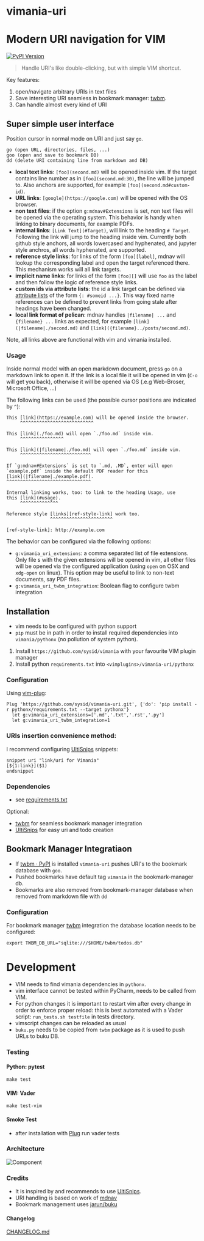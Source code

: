 # vimania-uri
# Modern URI navigation for VIM

[![PyPI Version][pypi-image]][pypi-url]

> Handle URI's like double-clicking, but with simple VIM shortcut.

Key features:
1. open/navigate arbitrary URIs in text files
2. Save interesting URI seamless in bookmark manager: [twbm](https://github.com/sysid/twbm).
3. Can handle almost every kind of URI


## Super simple user interface
Position cursor in normal mode on URI and just say `go`.

    go (open URL, directories, files, ...)
    goo (open and save to bookmark DB)
    dd (delete URI containing line from markdown and DB)

- **local text links**:
    `[foo](second.md)` will be opened inside vim.
    If the target contains line number as in `[foo](second.md:30)`, the line
    will be jumped to.
    Also anchors are supported, for example `[foo](second.md#custom-id)`.
- **URL links**:
    `[google](https://google.com)` will be opened with the OS browser.
- **non text files**:
    if the option `g:mdnav#Extensions` is set, non text files will be opened
    via the operating system.
    This behavior is handy when linking to binary documents, for example PDFs.
- **internal links**:
    `[Link Text](#Target)`, will link to the heading `# Target`.
    Following the link will jump to the heading inside vim.
    Currently both github style anchors, all words lowercased and hyphenated,
    and jupyter style anchros, all words hyphenated, are supported.
- **reference style links**:
    for links of the form `[foo][label]`, mdnav will lookup the corresponding
    label and open the target referenced there.
    This mechanism works will all link targets.
- **implicit name links**:
    for links of the form `[foo][]` will use `foo` as the label and then follow
    the logic of reference style links.
- **custom ids via attribute lists**:
    the id a link target can be defined via [attribute lists][attr-lists] of
    the form `{: #someid ...}`.
    This way fixed name references can be defined to prevent links from going
    stale after headings have been changed.
- **local link format of pelican**:
    mdnav handles `|filename| ...` and `{filename} ...` links as expected, for
    example `[link](|filename|./second.md)` and
    `[link]({filename}../posts/second.md)`.

Note, all links above are functional with vim and vimania installed.

[label]: https://google.com
[foo]: https://wikipedia.org
[fml]: https://github.com/prashanthellina/follow-markdown-links
[attr-lists]: https://pythonhosted.org/Markdown/extensions/attr_list.html


### Usage

Inside normal model with an open markdown document, press `go` on a markdown link to open it.
If the link is a local file it will be opened in vim (`C-o` will get you back),
otherwise it will be opened via OS (.e.g Web-Broser, Microsoft Office, ...)

The following links can be used (the possible cursor positions are indicated by `^`):

    This [link](https://example.com) will be opened inside the browser.
         ^^^^^^^^^^^^^^^^^^^^^^^^^^^

    This [link](./foo.md) will open `./foo.md` inside vim.
         ^^^^^^^^^^^^^^^^

    This [link](|filename|./foo.md) will open `./foo.md` inside vim.
         ^^^^^^^^^^^^^^^^^^^^^^^^^^

    If `g:mdnav#Extensions` is set to `.md, .MD`, enter will open
    `example.pdf` inside the default PDF reader for this
    [link](|filename|./example.pdf).
    ^^^^^^^^^^^^^^^^^^^^^^^^^^^^^^^

    Internal linking works, too: to link to the heading Usage, use
    this [link](#usage).
         ^^^^^^^^^^^^^^

    Reference style [links][ref-style-link] work too.
                    ^^^^^^^^^^^^^^^^^^^^^^^

    [ref-style-link]: http://example.com


The behavior can be configured via the following options:

- `g:vimania_uri_extensions`:
    a comma separated list of file extensions.
    Only file s with the given extensions will be opened in vim, all other
    files will be opened via the configured application (using `open` on OSX
    and `xdg-open` on linux).
    This option may be useful to link to non-text documents, say PDF files.
- `g:vimania_uri_twbm_integration`:
    Boolean flag to configure twbm integration

## Installation
- vim needs to be configured with python support
- `pip` must be in path in order to install required dependencies into `vimania/pythonx` (no pollution of system python).

1. Install `https://github.com/sysid/vimania` with your favourite VIM plugin manager
2. Install python `requirements.txt` into `<vimplugins>/vimania-uri/pythonx`

### Configuration
Using [vim-plug](https://github.com/junegunn/vim-plug):
```vim
Plug 'https://github.com/sysid/vimania-uri.git', {'do': 'pip install -r pythonx/requirements.txt --target pythonx'}
  let g:vimania_uri_extensions=['.md','.txt','.rst','.py']
  let g:vimania_uri_twbm_integration=1
```

### URIs insertion convenience method:
I recommend configuring [UltiSnips](https://github.com/SirVer/ultisnips) snippets:
```
snippet uri "link/uri for Vimania"
[${1:link}]($1)
endsnippet
```

### Dependencies
- see [requirements.txt](requirements.txt)

Optional:
- [twbm](https://github.com/sysid/twbm) for seamless bookmark manager integration
- [UltiSnips](https://github.com/SirVer/ultisnips) for easy uri and todo creation



## Bookmark Manager Integratiaon
- If [twbm · PyPI](https://pypi.org/project/twbm/) is installed `vimania-uri` pushes URI's to the bookmark database with `goo`.
- Pushed bookmarks have default tag `vimania` in the bookmark-manager db.
- Bookmarks are also removed from bookmark-manager database when removed from markdown file with `dd`

### Configuration
For bookmark manager [twbm](https://github.com/sysid/twbm) integration the database location needs to be configured:

`export TWBM_DB_URL="sqlite:///$HOME/twbm/todos.db"`




# Development
- VIM needs to find vimania dependencies in `pythonx`.
- vim interface cannot be tested within PyCharm, needs to be called from VIM.
- For python changes it is important to restart vim after every change in order to enforce proper reload:
  this is best automated with a Vader script: `run_tests.sh testfile` in tests directory.
- vimscript changes can be reloaded as usual
- `buku.py` needs to be copied from `twbm` package as it is used to push URLs to buku DB.

### Testing
#### Python: pytest
`make test`

#### VIM: Vader
`make test-vim`

#### Smoke Test
- after installation with [Plug](https://github.com/junegunn/vim-plug) run vader tests

### Architecture
![Component](doc/component-vimenia.png)


### Credits
- It is inspired by and recommends to use [UltiSnips](https://github.com/SirVer/ultisnips).
- URI handling is based on work of [mdnav](https://github.com/chmp/mdnav)
- Bookmark management uses [jarun/buku](https://github.com/jarun/buku)


#### Changelog
[CHANGELOG.md](https://github.com/sysid/vimania-uri/blob/master/CHANGELOG.md)

<!-- Badges -->

[pypi-image]: https://badge.fury.io/py/vimania-uri.svg
[pypi-url]: https://pypi.org/project/vimania-uri/
[build-image]: https://github.com/sysid/vimania-uri/actions/workflows/build.yml/badge.svg
[build-url]: https://github.com/sysid/vimania-uri/actions/workflows/build.yml
[coverage-image]: https://codecov.io/gh/sysid/vimania-uri/branch/master/graph/badge.svg
[coverage-url]: https://codecov.io/gh/sysid/vimania-uri
